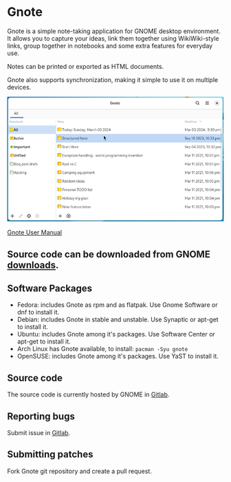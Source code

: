 # Gnote

Gnote is a simple note-taking application for GNOME desktop environment. It allows you to capture your ideas, link them together using WikiWiki-style links, group together in notebooks and some extra features for everyday use.

Notes can be printed or exported as HTML documents.

Gnote also supports synchronization, making it simple to use it on multiple devices.

![Gnote screenshot](../help/C/figures/gnote-search-all-notes.png)

[Gnote User Manual](https://help.gnome.org/users/gnote/stable/)

## Source code can be downloaded from GNOME [downloads](http://ftp.gnome.org/pub/GNOME/sources/gnote/).

## Software Packages

* Fedora: includes Gnote as rpm and as flatpak. Use Gnome Software or dnf to install it.
* Debian: includes Gnote in stable and unstable. Use Synaptic or apt-get to install it.
* Ubuntu: includes Gnote among it's packages. Use Software Center or apt-get to install it.
* Arch Linux has Gnote available, to install: 
`pacman -Syu gnote`
* OpenSUSE: includes Gnote among it's packages. Use YaST to install it.

## Source code

The source code is currently hosted by GNOME in [Gitlab](https://gitlab.gnome.org/GNOME/gnote).

## Reporting bugs

Submit issue in [Gitlab](https://gitlab.gnome.org/GNOME/gnote/issues).

## Submitting patches

Fork Gnote git repository and create a pull request.

